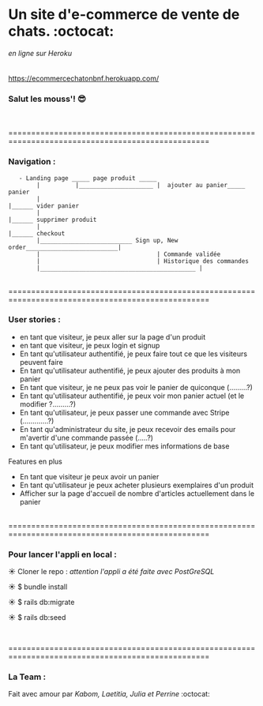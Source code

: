 # Un site d'e-commerce de vente de chats. :octocat:
 *en ligne sur Heroku* </br></br></br>
 https://ecommercechatonbnf.herokuapp.com/ 
 

### Salut les mouss'!  :sunglasses:
</br>

</br>
==================================================================================================

### Navigation :

       - Landing page _____ page produit _____
            |          |_____________________ |  ajouter au panier_____ panier
            |                                                          |______ vider panier
            |                                                          |______ supprimer produit
            |                                                          |______ checkout 
            |__________________________ Sign up, New order__________________________|
            |                                 | Commande validée
            |                                 | Historique des commandes
            |____________________________________________ |                                               



</br>
==================================================================================================

### User stories :

 - en tant que visiteur, je peux aller sur la page d'un produit         
 - en tant que visiteur, je peux login et signup
 - En tant qu'utilisateur authentifié, je peux faire tout ce que les visiteurs peuvent faire
 - En tant qu'utilisateur authentifié, je peux ajouter des produits à mon panier
 - En tant que visiteur, je ne peux pas voir le panier de quiconque (.........?)
 - En tant qu'utilisateur authentifié, je peux voir mon panier actuel (et le modifier ?.........?)
 - En tant qu'utilisateur, je peux passer une commande avec Stripe (.............?)
 - En tant qu'administrateur du site, je peux recevoir des emails pour m'avertir d'une commande passée (.....?)
 - En tant qu'utilisateur, je peux modifier mes informations de base
 
Features en plus

 - En tant que visiteur je peux avoir un panier
 - En tant qu'utilisateur je peux acheter plusieurs exemplaires d'un produit
 - Afficher sur la page d'accueil de nombre d'articles actuellement dans le panier
 
</br>
==================================================================================================


### Pour lancer l'appli en local :


 :sunny:   Cloner le repo : *attention l'appli a été faite avec PostGreSQL*

 :sunny:   $ bundle install

 :sunny:   $ rails db:migrate
 
 :sunny:   $ rails db:seed



</br>

==================================================================================================

### La Team :

 Fait avec amour par *Kabom, Laetitia, Julia et Perrine* :octocat:
